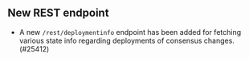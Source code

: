 New REST endpoint
-----------------

- A new `/rest/deploymentinfo` endpoint has been added for fetching various
  state info regarding deployments of consensus changes. (#25412)
